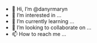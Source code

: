 - 👋 Hi, I’m @danyrmaryn
- 👀 I’m interested in ...
- 🌱 I’m currently learning ...
- 💞️ I’m looking to collaborate on ...
- 📫 How to reach me ...

<!---
danyrmaryn/danyrmaryn is a ✨ special ✨ repository because its `README.md` (this file) appears on your GitHub profile.
You can click the Preview link to take a look at your changes.
--->
